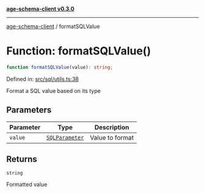 [**age-schema-client v0.3.0**](../index.md)

***

[age-schema-client](../index.md) / formatSQLValue

# Function: formatSQLValue()

```ts
function formatSQLValue(value): string;
```

Defined in: [src/sql/utils.ts:38](https://github.com/standardbeagle/ageSchemaClient/blob/main/src/sql/utils.ts#L38)

Format a SQL value based on its type

## Parameters

| Parameter | Type | Description |
| ------ | ------ | ------ |
| `value` | [`SQLParameter`](../type-aliases/SQLParameter.md) | Value to format |

## Returns

`string`

Formatted value
